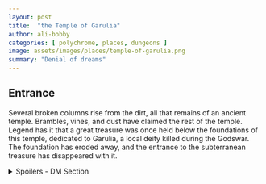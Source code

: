 ```yaml
---
layout: post
title:  "the Temple of Garulia"
author: ali-bobby
categories: [ polychrome, places, dungeons ]
image: assets/images/places/temple-of-garulia.png
summary: "Denial of dreams"
---
```


## Entrance
Several broken columns rise from the dirt, all that remains of an ancient temple. Brambles, vines, and dust have claimed the rest of the temple. Legend has it that a great treasure was once held below the foundations of this temple, dedicated to Garulia, a local deity killed during the Godswar. The foundation has eroded away, and the entrance to the subterranean treasure has disappeared with it.
<details markdown=1>
<summary>Spoilers - DM Section</summary>
A successful History, Religion, or Survival check (DC 15) will reveal the approximate location of the entrance. However, the entrance is now home to a [giant wolf spider](https://www.dndbeyond.com/monsters/16895-giant-spider). When a character is within 10 feet of the entrance, a trapdoor will open, and the spider will attack. The spider gets one free turn, and then initiative is rolled.


## Antechamber
As you step into the circular room, you are greeted by three statues. The first statue is of a bearded man in robes, holding a sword. The second statue is of an armored knight, brandishing a small dagger. The third statue is of a hooded figure, their face hidden in the darkness, grasping a long staff.

The weapons in the statues' hands are real and enchanted, providing a +1 bonus to hit. When the sword is placed in the knight's hand, the staff in the wizard's hand, and the dagger in the thief's hand, a portal opens in the center of the room, revealing a spiral staircase leading downwards.

Suddenly, the statues spring to life, transforming into [Stone Golems](https://www.dndbeyond.com/monsters/17025-stone-golem). They are hostile towards the PCs, but they are tasked with protecting this room and will not follow them if they leave the room.

## Decoy Treasury
As you enter the room, you see that it is filled with scattered coins, as well as various weapons and pieces of armor. The items are old and dusty, but of good quality. An archaeologist might be interested in them, but for the most part, they seem unremarkable. If there was even anything of significant value here, it must have been looted long ago.

One chest remains unopened, sitting in the corner of the room. If you open it, a ghostly figure escapes from within, thanking the players for freeing it. The ghost tells the players of a switch at the bottom of the chest, and suggests that they press it. When the switch is pressed, the false walls surrounding the players drop away, revealing the true treasure hidden within.

## the True Treasury
The True Treasury is revealed to be much larger than the false walls of the Decoy Treasury. Terracotta statues depicting servants, warriors, and priests are placed throughout the room. At the center of the room sits a throne, upon which a strange suit of armor rests. The armor is a product of ancient Gnallix technology.

As the players enter the room, the ghostly figure that escaped from the chest flies towards the armor, which stirs to life. It whirs and emits steam, and the ghost laughs a terrible laugh. The ghost introduces itself as Kas Tona, the high priest of Garulia, and declares that the players are foolish to have entered the sanctum of the hungry god. Kas Tona attacks the party.

If Kas Tona is defeated, the treasures of the temple can be plundered at will. The treasures include:

- 100 gold pieces
- 1,000 silver pieces
- 10,000 copper pieces
- A large ruby worth 500 gold pieces
- A cleric's spellbook containing the spells Ray of Enfeeblement, Hunger of Hadar Vampiric Touch, Enervation, and [Hunger of Garulia](/hunger-of-garulia).
- [The Armor of Kas Tona](/armor-of-kas-tona)

### Kas Tona, High Priest of Garulia

**Challenge:** 4 *(1,100 XP)*

Kas Tona prefers to use the Gnallix Tech Armor he wore in life to fight his battles. If the armor is destroyed or disabled, he will abandon the armor and fight on as a [ghost](https://roll20.net/compendium/dnd5e/Ghost#content).

<div class='float-right' markdown=1>
![Kas Tona](/assets/images/npcs/kas-tona.png)
</div>

- **Armor Class:** 18 (power armor)
- **Hit Points:** 60 (8d8 + 24)
- **Speed:** 30 ft.
- **Senses:** darkvision 60 ft., passive Perception 10

- **STR:** 16 *(+3)*
- **DEX:** 12 *(+1)*
- **CON:** 16 *(+3)*
- **INT:** 10 *(+0)*
- **WIS:** 10 *(+0)*
- **CHA:** 10 *(+0)*



#### Actions
Kas Tona will rely on the Armor's abilities until he exhausts its charges (10). If the charges are exhausted he will exit the armor and fight on as a [ghost](https://roll20.net/compendium/dnd5e/Ghost#content).

Laser Blast (1 charge)
: The character can use a powerful laser blast from the armor's chest plate, dealing 2d6 radiant damage to a single target within 60 feet.

Force Field (2 charges)
: The character can activate a force field around themselves, granting them temporary hit points equal to their level + their Constitution modifier.

Rocket Boost (2 charges)
: The character can use the armor's built-in rocket boosters to launch themselves forward, giving them an additional movement speed of 30 feet and allowing them to fly over obstacles or difficult terrain. Can be used as a reaction for an additional charge.
</details>